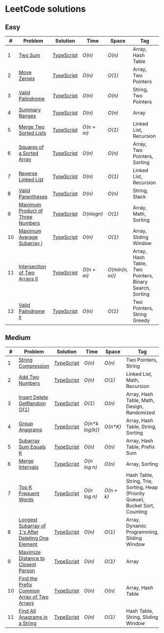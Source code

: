 # LeetCode solutions

## Easy

| #   | Problem                                                                                             | Solution                                                                                                            | Time       | Space          | Tag                                                     |
| --- | --------------------------------------------------------------------------------------------------- | ------------------------------------------------------------------------------------------------------------------- | ---------- | -------------- | ------------------------------------------------------- |
| 1   | [Two Sum](https://leetcode.com/problems/two-sum/)                                                   | [TypeScript](https://github.com/sandrig/leetcode/blob/master/typescript/src/twoSum/README.md)                       | _O(n)_     | _O(n)_         | Array, Hash Table                                       |
| 2   | [Move Zeroes](https://leetcode.com/problems/move-zeroes/)                                           | [TypeScript](https://github.com/sandrig/leetcode/blob/master/typescript/src/moveZeroes/README.md)                   | _O(n)_     | _O(1)_         | Array, Two Pointers                                     |
| 3   | [Valid Palindrome](https://leetcode.com/problems/valid-palindrome/)                                 | [TypeScript](https://github.com/sandrig/leetcode/blob/master/typescript/src/validPalindrome/README.md)              | _O(n)_     | _O(n)_         | String, Two Pointers                                    |
| 4   | [Summary Ranges](https://leetcode.com/problems/summary-ranges/)                                     | [TypeScript](https://github.com/sandrig/leetcode/blob/master/typescript/src/summaryRanges/README.md)                | _O(n)_     | _O(n)_         | Array                                                   |
| 5   | [Merge Two Sorted Lists](https://leetcode.com/problems/merge-two-sorted-lists/)                     | [TypeScript](https://github.com/sandrig/leetcode/blob/master/typescript/src/mergeTwoSortedLists/README.md)          | _O(n + m)_ | _O(1)_         | Linked List, Recursion                                  |
| 6   | [Squares of a Sorted Array](https://leetcode.com/problems/squares-of-a-sorted-array/)               | [TypeScript](https://github.com/sandrig/leetcode/blob/master/typescript/src/squaresOfaSortedArray/README.md)        | _O(n)_     | _O(n)_         | Array, Two Pointers, Sorting                            |
| 7   | [Reverse Linked List](https://leetcode.com/problems/reverse-linked-list/)                           | [TypeScript](https://github.com/sandrig/leetcode/blob/master/typescript/src/reverseLinkedList/README.md)            | _O(n)_     | _O(1)_         | Linked List, Recursion                                  |
| 8   | [Valid Parentheses](https://leetcode.com/problems/valid-parentheses/)                               | [TypeScript](https://github.com/sandrig/leetcode/blob/master/typescript/src/validParentheses/README.md)             | _O(n)_     | _O(n)_         | String, Stack                                           |
| 9   | [Maximum Product of Three Numbers](https://leetcode.com/problems/maximum-product-of-three-numbers/) | [TypeScript](https://github.com/sandrig/leetcode/blob/master/typescript/src/maximumProductofThreeNumbers/README.md) | _O(nlogn)_ | _O(1)_         | Array, Math, Sorting                                    |
| 10  | [Maximum Average Subarray I](https://leetcode.com/problems/maximum-average-subarray-i/)             | [TypeScript](https://github.com/sandrig/leetcode/blob/master/typescript/src/maximumAverageSubarrayI/README.md)      | _O(n)_     | _O(1)_         | Array, Sliding Window                                   |
| 11  | [Intersection of Two Arrays II](https://leetcode.com/problems/intersection-of-two-arrays-ii/)       | [TypeScript](https://github.com/sandrig/leetcode/blob/master/typescript/src/intersectionOfTwoArraysII/README.md)    | _O(n + m)_ | _O(min(n, m))_ | Array, Hash Table, Two Pointers, Binary Search, Sorting |
| 12  | [Valid Palindrome II](https://leetcode.com/problems/valid-palindrome-ii/)                           | [TypeScript](https://github.com/sandrig/leetcode/blob/master/typescript/src/validPalindromeII/README.md)            | _O(n)_     | _O(1)_         | Two Pointers, String Greedy                             |

## Medium

| #   | Problem                                                                                                                                | Solution                                                                                                                          | Time             | Space      | Tag                                                                             |
| --- | -------------------------------------------------------------------------------------------------------------------------------------- | --------------------------------------------------------------------------------------------------------------------------------- | ---------------- | ---------- | ------------------------------------------------------------------------------- |
| 1   | [String Compression](https://leetcode.com/problems/string-compression/)                                                                | [TypeScript](https://github.com/sandrig/leetcode/blob/master/typescript/src/stringCompression/README.md)                          | _O(n)_           | _O(n)_     | Two Pointers, String                                                            |
| 2   | [Add Two Numbers](https://leetcode.com/problems/add-two-numbers/)                                                                      | [TypeScript](https://github.com/sandrig/leetcode/blob/master/typescript/src/addTwoNumbers/README.md)                              | _O(n)_           | _O(1)_     | Linked List, Math, Recursion                                                    |
| 3   | [Insert Delete GetRandom O(1)](https://leetcode.com/problems/insert-delete-getrandom-o1/)                                              | [TypeScript](https://github.com/sandrig/leetcode/blob/master/typescript/src/insertDeleteGetRandom/README.md)                      | _O(1)_           | _O(n)_     | Array, Hash Table, Math, Design, Randomized                                     |
| 4   | [Group Anagrams](https://leetcode.com/problems/group-anagrams/)                                                                        | [TypeScript](https://github.com/sandrig/leetcode/blob/master/typescript/src/groupAnagrams/README.md)                              | _O(n\*k log(k))_ | _O(n\*K)_  | Array, Hash Table, String, Sorting                                              |
| 5   | [Subarray Sum Equals K](https://leetcode.com/problems/subarray-sum-equals-k/)                                                          | [TypeScript](https://github.com/sandrig/leetcode/blob/master/typescript/src/subarraySumEqualsK/README.md)                         | _O(n)_           | _O(n)_     | Array, Hash Table, Prefix Sum                                                   |
| 6   | [Merge Intervals](https://leetcode.com/problems/merge-intervals/)                                                                      | [TypeScript](https://github.com/sandrig/leetcode/blob/master/typescript/src/mergeIntervals/README.md)                             | _O(n log n)_     | _O(n)_     | Array, Sorting                                                                  |
| 7   | [Top K Frequent Words](https://leetcode.com/problems/top-k-frequent-words/)                                                            | [TypeScript](https://github.com/sandrig/leetcode/blob/master/typescript/src/topkFrequentWords/README.md)                          | _O(n log n)_     | _O(n + k)_ | Hash Table, String, Trie, Sorting, Heap (Priority Queue), Bucket Sort, Counting |
| 8   | [Longest Subarray of 1's After Deleting One Element](https://leetcode.com/problems/longest-subarray-of-1s-after-deleting-one-element/) | [TypeScript](https://github.com/sandrig/leetcode/blob/master/typescript/src/longestSubarrayof1sAfterDeletingOneElement/README.md) | _O(n)_           | _O(1)_     | Array, Dynamic Programming, Sliding Window                                      |
| 9   | [Maximize Distance to Closest Person](https://leetcode.com/problems/maximize-distance-to-closest-person/)                              | [TypeScript](https://github.com/sandrig/leetcode/blob/master/typescript/src/maximizeDistanceToClosestPerson/README.md)            | _O(n)_           | _O(1)_     | Array                                                                           |
| 10  | [Find the Prefix Common Array of Two Arrays](https://leetcode.com/problems/find-the-prefix-common-array-of-two-arrays/)                | [TypeScript](https://github.com/sandrig/leetcode/blob/master/typescript/src/findThePrefixCommonArrayOfTwoArrays/README.md)        | _O(n)_           | _O(n)_     | Array, Hash Table                                                               |
| 11  | [Find All Anagrams in a String](https://leetcode.com/problems/find-all-anagrams-in-a-string/)                                          | [TypeScript](https://github.com/sandrig/leetcode/blob/master/typescript/src/findAllAnagramsInaString/README.md)                   | _O(n)_           | _O(1)_     | Hash Table, String, Sliding Window                                              |
